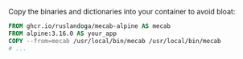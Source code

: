 Copy the binaries and dictionaries into your container to avoid bloat:

```Dockerfile
FROM ghcr.io/ruslandoga/mecab-alpine AS mecab
FROM alpine:3.16.0 AS your_app
COPY --from=mecab /usr/local/bin/mecab /usr/local/bin/mecab
# ...
```

